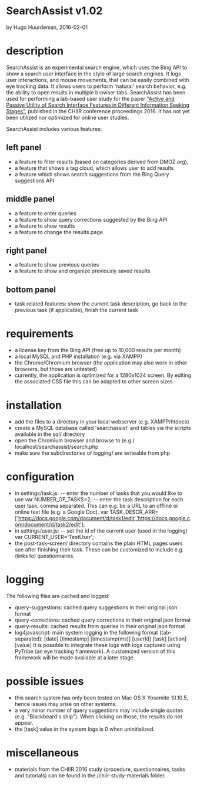 # SearchAssist v1.02
by Hugo Huurdeman, 2016-02-01

# description
SearchAssist is an experimental search engine, which uses the Bing API to show a search user interface in the style of large search engines. It logs user interactions, and mouse movements, that can be easily combined with eye tracking data. It allows users to perform 'natural' search behavior, e.g. the ability to open results in multiple browser tabs. 
SearchAssist has been used for performing a lab-based user study for the paper ["Active and Passive Utility of Search Interface Features in Different Information Seeking Stages"](http://dx.doi.org/10.1145/2854946.2854957), published in the CHIIR conference proceedings 2016. It has not yet been utilized nor optimized for online user studies.

SearchAssist includes various features:

## left panel
- a feature to filter results (based on categories derived from DMOZ.org),
- a feature that shows a tag cloud, which allows user to add results
- a feature which shows search suggestions from the Bing Query suggestions API
## middle panel
- a feature to enter queries
- a feature to show query corrections suggested by the Bing API
- a feature to show results
- a feature to change the results page
## right panel
- a feature to show previous queries
- a feature to show and organize previously saved results
## bottom panel
- task related features: show the current task description, go back to the previous task (if applicable), finish the current task

# requirements
- a license key from the Bing API (free up to 10,000 results per month)
- a local MySQL and PHP installation (e.g. via XAMPP)
- the Chrome/Chromium browser (the application may also work in other browsers, but those are untested)
- currently, the application is optimized for a 1280x1024 screen. By editing the associated CSS file this can be adapted to other screen sizes

# installation
- add the files to a directory in your local webserver (e.g. XAMPP/htdocs)
- create a MySQL database called 'searchassist' and tables via the scripts available in the sql/ directory
- open the Chromium browser and browse to (e.g.) localhost/searchassist/search.php
- make sure the subdirectories of logging/ are writeable from php

# configuration
- in settings/task.js:
-- enter the number of tasks that you would like to use
var NUMBER_OF_TASKS=2;
-- enter the task description for each user task, comma separated. This can e.g. be a URL to an offline or online text file (e.g. a Google Doc).
var TASK_DESCR_ARR=['https://docs.google.com/document/d/task1/edit','https://docs.google.com/document/d/task2/edit'];
- in settings/user.js:
-- set the id of the current user (used in the logging)
var CURRENT_USER='TestUser';
- the post-task-screen/ directory contains the plain HTML pages users see after finishing their task. These can be customized to include e.g. (links to) questionnaires.

# logging
The following files are cached and logged:
- query-suggestions: cached query suggestions in their original json format
- query-corrections: cached query corrections in their original json format
- query-results: cached results from queries in their original json format
- log4javascript: main system logging in the following format (tab-separated): 
[date]	[timestamp]	[timestamp(ms)]	[userId]	[task]	[action]		[value]
It is possible to integrate these logs with logs captured using PyTribe (an eye tracking framework). A customized version of this framework will be made available at a later stage.

# possible issues
- this search system has only been tested on Mac OS X Yosemite 10.10.5, hence issues may arise on other systems.
- a very minor number of query suggestions may include single quotes (e.g. "Blackbeard's ship"). When clicking on those, the results do not appear.
- the [task] value in the system logs is 0 when uninitialized.

# miscellaneous 
- materials from the CHIIR 2016 study (procedure, questionnaires, tasks and tutorials) can be found in the /chiir-study-materials folder.
